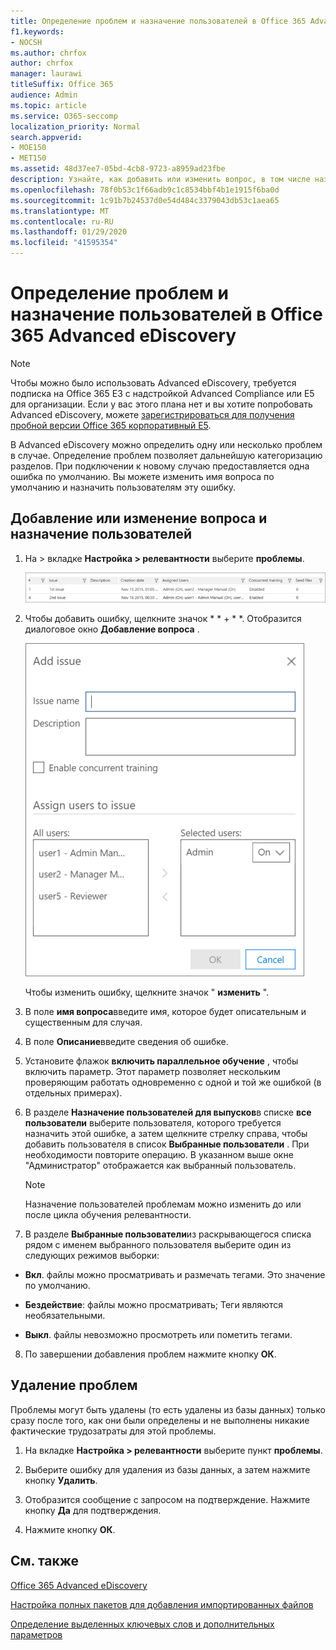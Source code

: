 ```yaml
---
title: Определение проблем и назначение пользователей в Office 365 Advanced eDiscovery
f1.keywords:
- NOCSH
ms.author: chrfox
author: chrfox
manager: laurawi
titleSuffix: Office 365
audience: Admin
ms.topic: article
ms.service: O365-seccomp
localization_priority: Normal
search.appverid:
- MOE150
- MET150
ms.assetid: 48d37ee7-05bd-4cb8-9723-a8959ad23fbe
description: Узнайте, как добавить или изменить вопрос, в том числе назначение пользователей, или удалить ошибку для случая обнаружения электронных данных в Office 365 Advanced eDiscovery.
ms.openlocfilehash: 78f0b53c1f66adb9c1c8534bbf4b1e1915f6ba0d
ms.sourcegitcommit: 1c91b7b24537d0e54d484c3379043db53c1aea65
ms.translationtype: MT
ms.contentlocale: ru-RU
ms.lasthandoff: 01/29/2020
ms.locfileid: "41595354"
---
```

# <a name="define-issues-and-assign-users-in-office-365-advanced-ediscovery"></a>Определение проблем и назначение пользователей в Office 365 Advanced eDiscovery

> [!NOTE]
> Чтобы можно было использовать Advanced eDiscovery, требуется подписка на Office 365 E3 с надстройкой Advanced Compliance или E5 для организации. Если у вас этого плана нет и вы хотите попробовать Advanced eDiscovery, можете [зарегистрироваться для получения пробной версии Office 365 корпоративный E5](https://go.microsoft.com/fwlink/p/?LinkID=698279). 
  
В Advanced eDiscovery можно определить одну или несколько проблем в случае. Определение проблем позволяет дальнейшую категоризацию разделов. При подключении к новому случаю предоставляется одна ошибка по умолчанию. Вы можете изменить имя вопроса по умолчанию и назначить пользователям эту ошибку. 
  
## <a name="adding-or-editing-an-issue-and-assigning-users"></a>Добавление или изменение вопроса и назначение пользователей

1. На \> вкладке **Настройка \> релевантности** выберите **проблемы**.
    
    ![Элементы для оценивания на вкладке "Настройка релевантности"](media/dfd8f9ef-b167-4ed9-980e-00ae98a97169.png)
  
2. Чтобы добавить ошибку, щелкните значок * * + * *. Отобразится диалоговое окно **Добавление вопроса** . 
    
    ![Добавление элементов для оценивания на вкладке "Настройка релевантности"](media/c8e94982-139a-472a-b85d-282f2d742046.png)
  
    Чтобы изменить ошибку, щелкните значок " **изменить** ". 
    
3. В поле **имя вопроса**введите имя, которое будет описательным и существенным для случая. 
    
4. В поле **Описание**введите сведения об ошибке.
    
5. Установите флажок **включить параллельное обучение** , чтобы включить параметр. Этот параметр позволяет нескольким проверяющим работать одновременно с одной и той же ошибкой (в отдельных примерах). 
    
6. В разделе **Назначение пользователей для выпусков**в списке **все пользователи** выберите пользователя, которого требуется назначить этой ошибке, а затем щелкните стрелку справа, чтобы добавить пользователя в список **Выбранные пользователи** . При необходимости повторите операцию. В указанном выше окне "Администратор" отображается как выбранный пользователь. 
    
    > [!NOTE]
    > Назначение пользователей проблемам можно изменить до или после цикла обучения релевантности. 
  
7. В разделе **Выбранные пользователи**из раскрывающегося списка рядом с именем выбранного пользователя выберите один из следующих режимов выборки: 
    
  - **Вкл**. файлы можно просматривать и размечать тегами. Это значение по умолчанию.
    
  - **Бездействие**: файлы можно просматривать; Теги являются необязательными.
    
  - **Выкл**. файлы невозможно просмотреть или пометить тегами.
    
8. По завершении добавления проблем нажмите кнопку **ОК**.
    
## <a name="deleting-issues"></a>Удаление проблем

Проблемы могут быть удалены (то есть удалены из базы данных) только сразу после того, как они были определены и не выполнены никакие фактические трудозатраты для этой проблемы. 
  
1. На вкладке **Настройка \> релевантности** выберите пункт **проблемы**.
    
2. Выберите ошибку для удаления из базы данных, а затем нажмите кнопку **Удалить**.
    
3. Отобразится сообщение с запросом на подтверждение. Нажмите кнопку **Да** для подтверждения. 
    
4. Нажмите кнопку **ОК**.
    
## <a name="see-also"></a>См. также

[Office 365 Advanced eDiscovery](office-365-advanced-ediscovery.md)
  
[Настройка полных пакетов для добавления импортированных файлов](set-up-loads-to-add-imported-files.md)
  
[Определение выделенных ключевых слов и дополнительных параметров](define-highlighted-keywords-and-advanced-options.md)

